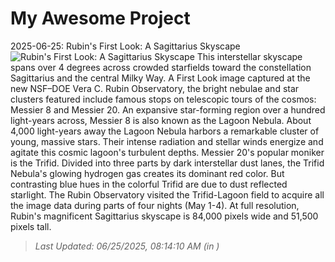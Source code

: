 # My Awesome Project

<!-- APOD Start -->
2025-06-25: Rubin's First Look: A Sagittarius Skyscape
![Rubin's First Look: A Sagittarius Skyscape](https://apod.nasa.gov/apod/image/2506/SagittariusTrip_Rubin1100.png)
This interstellar skyscape spans over 4 degrees across crowded starfields toward the constellation Sagittarius and the central Milky Way. A First Look image captured at the new NSF–DOE Vera C. Rubin Observatory, the bright nebulae and star clusters featured include famous stops on telescopic tours of the cosmos: Messier 8 and Messier 20. An expansive star-forming region over a hundred light-years across, Messier 8 is also known as the Lagoon Nebula. About 4,000 light-years away the Lagoon Nebula harbors a remarkable cluster of young, massive stars. Their intense radiation and stellar winds energize and agitate this cosmic lagoon's turbulent depths. Messier 20's popular moniker is the Trifid. Divided into three parts by dark interstellar dust lanes, the Trifid Nebula's glowing hydrogen gas creates its dominant red color. But contrasting blue hues in the colorful Trifid are due to dust reflected starlight. The Rubin Observatory visited the Trifid-Lagoon field to acquire all the image data during parts of four nights (May 1-4). At full resolution, Rubin's magnificent Sagittarius skyscape is 84,000 pixels wide and 51,500 pixels tall.
> _Last Updated: 06/25/2025, 08:14:10 AM (in )_
<!-- APOD End -->

